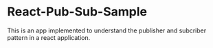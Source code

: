 # React-Pub-Sub-Sample
This is an app implemented to understand the publisher and subcriber pattern in a react application.
